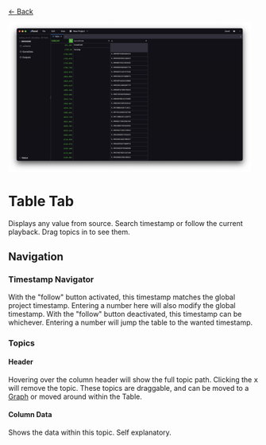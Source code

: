 <div class="docs-nav back"><p><a href="../MAIN.md">← Back</a></p></div>

<img src="./table.png" height="300px">

# Table Tab

Displays any value from source. Search timestamp or follow the current playback. Drag topics in to see them.

## Navigation

### Timestamp Navigator
With the "follow" button activated, this timestamp matches the global project timestamp. Entering a number here will also modify the global timestamp. With the "follow" button deactivated, this timestamp can be whichever. Entering a number will jump the table to the wanted timestamp.

### Topics

#### Header
Hovering over the column header will show the full topic path. Clicking the <kbd>x</kbd> will remove the topic. These topics are draggable, and can be moved to a [Graph](../tabs/GRAPH.md) or moved around within the Table.

#### Column Data
Shows the data within this topic. Self explanatory.
